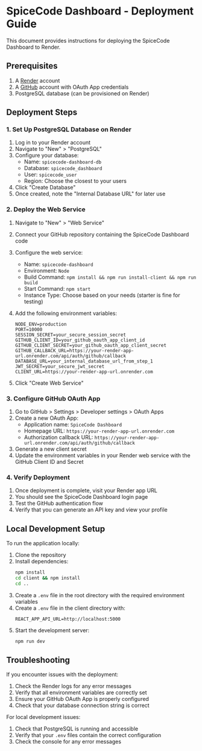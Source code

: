 # SpiceCode Dashboard - Deployment Guide

This document provides instructions for deploying the SpiceCode Dashboard to Render.

## Prerequisites

1. A [Render](https://render.com/) account
2. A [GitHub](https://github.com/) account with OAuth App credentials
3. PostgreSQL database (can be provisioned on Render)

## Deployment Steps

### 1. Set Up PostgreSQL Database on Render

1. Log in to your Render account
2. Navigate to "New" > "PostgreSQL"
3. Configure your database:
   - Name: `spicecode-dashboard-db`
   - Database: `spicecode_dashboard`
   - User: `spicecode_user`
   - Region: Choose the closest to your users
4. Click "Create Database"
5. Once created, note the "Internal Database URL" for later use

### 2. Deploy the Web Service

1. Navigate to "New" > "Web Service"
2. Connect your GitHub repository containing the SpiceCode Dashboard code
3. Configure the web service:
   - Name: `spicecode-dashboard`
   - Environment: `Node`
   - Build Command: `npm install && npm run install-client && npm run build`
   - Start Command: `npm start`
   - Instance Type: Choose based on your needs (starter is fine for testing)

4. Add the following environment variables:
   ```
   NODE_ENV=production
   PORT=10000
   SESSION_SECRET=your_secure_session_secret
   GITHUB_CLIENT_ID=your_github_oauth_app_client_id
   GITHUB_CLIENT_SECRET=your_github_oauth_app_client_secret
   GITHUB_CALLBACK_URL=https://your-render-app-url.onrender.com/api/auth/github/callback
   DATABASE_URL=your_internal_database_url_from_step_1
   JWT_SECRET=your_secure_jwt_secret
   CLIENT_URL=https://your-render-app-url.onrender.com
   ```

5. Click "Create Web Service"

### 3. Configure GitHub OAuth App

1. Go to GitHub > Settings > Developer settings > OAuth Apps
2. Create a new OAuth App:
   - Application name: `SpiceCode Dashboard`
   - Homepage URL: `https://your-render-app-url.onrender.com`
   - Authorization callback URL: `https://your-render-app-url.onrender.com/api/auth/github/callback`
3. Generate a new client secret
4. Update the environment variables in your Render web service with the GitHub Client ID and Secret

### 4. Verify Deployment

1. Once deployment is complete, visit your Render app URL
2. You should see the SpiceCode Dashboard login page
3. Test the GitHub authentication flow
4. Verify that you can generate an API key and view your profile

## Local Development Setup

To run the application locally:

1. Clone the repository
2. Install dependencies:
   ```bash
   npm install
   cd client && npm install
   cd ..
   ```
3. Create a `.env` file in the root directory with the required environment variables
4. Create a `.env` file in the client directory with:
   ```
   REACT_APP_API_URL=http://localhost:5000
   ```
5. Start the development server:
   ```bash
   npm run dev
   ```

## Troubleshooting

If you encounter issues with the deployment:

1. Check the Render logs for any error messages
2. Verify that all environment variables are correctly set
3. Ensure your GitHub OAuth App is properly configured
4. Check that your database connection string is correct

For local development issues:

1. Check that PostgreSQL is running and accessible
2. Verify that your `.env` files contain the correct configuration
3. Check the console for any error messages
